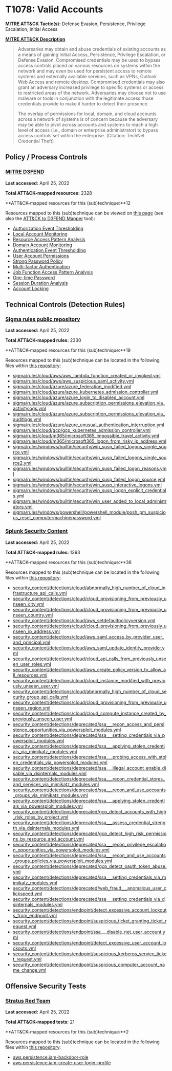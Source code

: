 # T1078: Valid Accounts
**MITRE ATT&CK Tactic(s):** Defense Evasion, Persistence, Privilege Escalation, Initial Access

**[MITRE ATT&CK Description](https://attack.mitre.org/techniques/T1078)**
<blockquote>Adversaries may obtain and abuse credentials of existing accounts as a means of gaining Initial Access, Persistence, Privilege Escalation, or Defense Evasion. Compromised credentials may be used to bypass access controls placed on various resources on systems within the network and may even be used for persistent access to remote systems and externally available services, such as VPNs, Outlook Web Access and remote desktop. Compromised credentials may also grant an adversary increased privilege to specific systems or access to restricted areas of the network. Adversaries may choose not to use malware or tools in conjunction with the legitimate access those credentials provide to make it harder to detect their presence.

The overlap of permissions for local, domain, and cloud accounts across a network of systems is of concern because the adversary may be able to pivot across accounts and systems to reach a high level of access (i.e., domain or enterprise administrator) to bypass access controls set within the enterprise. (Citation: TechNet Credential Theft)</blockquote>
## Policy / Process Controls
### [MITRE D3FEND](https://d3fend.mitre.org/)
**Last accessed:** April 25, 2022

**Total ATT&CK-mapped resources:** 2328

**ATT&CK-mapped resources for this (sub)technique:**12

Resources mapped to this (sub)technique can be viewed on [this page](https://d3fend.mitre.org/) (see also the [ATT&CK to D3FEND Mapper](https://d3fend.mitre.org/tools/attack-mapper) tool):

* [Authorization Event Thresholding](https://d3fend.mitre.org/techniques/d3f:AuthorizationEventThresholding)
* [Local Account Monitoring](https://d3fend.mitre.org/techniques/d3f:LocalAccountMonitoring)
* [Resource Access Pattern Analysis](https://d3fend.mitre.org/techniques/d3f:ResourceAccessPatternAnalysis)
* [Domain Account Monitoring](https://d3fend.mitre.org/techniques/d3f:DomainAccountMonitoring)
* [Authentication Event Thresholding](https://d3fend.mitre.org/techniques/d3f:AuthenticationEventThresholding)
* [User Account Permissions](https://d3fend.mitre.org/techniques/d3f:UserAccountPermissions)
* [Strong Password Policy](https://d3fend.mitre.org/techniques/d3f:StrongPasswordPolicy)
* [Multi-factor Authentication](https://d3fend.mitre.org/techniques/d3f:Multi-factorAuthentication)
* [Job Function Access Pattern Analysis](https://d3fend.mitre.org/techniques/d3f:JobFunctionAccessPatternAnalysis)
* [One-time Password](https://d3fend.mitre.org/techniques/d3f:One-timePassword)
* [Session Duration Analysis](https://d3fend.mitre.org/techniques/d3f:SessionDurationAnalysis)
* [Account Locking](https://d3fend.mitre.org/techniques/d3f:AccountLocking)

## Technical Controls (Detection Rules)
### [Sigma rules public repository](https://github.com/SigmaHQ/sigma)
**Last accessed:** April 25, 2022

**Total ATT&CK-mapped rules:** 2330

**ATT&CK-mapped resources for this (sub)technique:**19

Resources mapped to this (sub)technique can be located in the following files within [this repository](https://github.com/SigmaHQ/sigma/tree/master/rules):

* [sigma/rules/cloud/aws/aws_lambda_function_created_or_invoked.yml](https://github.com/SigmaHQ/sigma/blob/master/rules/cloud/aws/aws_lambda_function_created_or_invoked.yml)
* [sigma/rules/cloud/aws/aws_suspicious_saml_activity.yml](https://github.com/SigmaHQ/sigma/blob/master/rules/cloud/aws/aws_suspicious_saml_activity.yml)
* [sigma/rules/cloud/azure/azure_federation_modified.yml](https://github.com/SigmaHQ/sigma/blob/master/rules/cloud/azure/azure_federation_modified.yml)
* [sigma/rules/cloud/azure/azure_kubernetes_admission_controller.yml](https://github.com/SigmaHQ/sigma/blob/master/rules/cloud/azure/azure_kubernetes_admission_controller.yml)
* [sigma/rules/cloud/azure/azure_login_to_disabled_account.yml](https://github.com/SigmaHQ/sigma/blob/master/rules/cloud/azure/azure_login_to_disabled_account.yml)
* [sigma/rules/cloud/azure/azure_subscription_permissions_elevation_via_activitylogs.yml](https://github.com/SigmaHQ/sigma/blob/master/rules/cloud/azure/azure_subscription_permissions_elevation_via_activitylogs.yml)
* [sigma/rules/cloud/azure/azure_subscription_permissions_elevation_via_auditlogs.yml](https://github.com/SigmaHQ/sigma/blob/master/rules/cloud/azure/azure_subscription_permissions_elevation_via_auditlogs.yml)
* [sigma/rules/cloud/azure/azure_unusual_authentication_interruption.yml](https://github.com/SigmaHQ/sigma/blob/master/rules/cloud/azure/azure_unusual_authentication_interruption.yml)
* [sigma/rules/cloud/gcp/gcp_kubernetes_admission_controller.yml](https://github.com/SigmaHQ/sigma/blob/master/rules/cloud/gcp/gcp_kubernetes_admission_controller.yml)
* [sigma/rules/cloud/m365/microsoft365_impossible_travel_activity.yml](https://github.com/SigmaHQ/sigma/blob/master/rules/cloud/m365/microsoft365_impossible_travel_activity.yml)
* [sigma/rules/cloud/m365/microsoft365_logon_from_risky_ip_address.yml](https://github.com/SigmaHQ/sigma/blob/master/rules/cloud/m365/microsoft365_logon_from_risky_ip_address.yml)
* [sigma/rules/windows/builtin/security/win_susp_failed_logons_single_source.yml](https://github.com/SigmaHQ/sigma/blob/master/rules/windows/builtin/security/win_susp_failed_logons_single_source.yml)
* [sigma/rules/windows/builtin/security/win_susp_failed_logons_single_source2.yml](https://github.com/SigmaHQ/sigma/blob/master/rules/windows/builtin/security/win_susp_failed_logons_single_source2.yml)
* [sigma/rules/windows/builtin/security/win_susp_failed_logon_reasons.yml](https://github.com/SigmaHQ/sigma/blob/master/rules/windows/builtin/security/win_susp_failed_logon_reasons.yml)
* [sigma/rules/windows/builtin/security/win_susp_failed_logon_source.yml](https://github.com/SigmaHQ/sigma/blob/master/rules/windows/builtin/security/win_susp_failed_logon_source.yml)
* [sigma/rules/windows/builtin/security/win_susp_interactive_logons.yml](https://github.com/SigmaHQ/sigma/blob/master/rules/windows/builtin/security/win_susp_interactive_logons.yml)
* [sigma/rules/windows/builtin/security/win_susp_logon_explicit_credentials.yml](https://github.com/SigmaHQ/sigma/blob/master/rules/windows/builtin/security/win_susp_logon_explicit_credentials.yml)
* [sigma/rules/windows/builtin/security/win_user_added_to_local_administrators.yml](https://github.com/SigmaHQ/sigma/blob/master/rules/windows/builtin/security/win_user_added_to_local_administrators.yml)
* [sigma/rules/windows/powershell/powershell_module/posh_pm_suspicious_reset_computermachinepassword.yml](https://github.com/SigmaHQ/sigma/blob/master/rules/windows/powershell/powershell_module/posh_pm_suspicious_reset_computermachinepassword.yml)

### [Splunk Security Content](https://github.com/splunk/security_content)
**Last accessed:** April 25, 2022

**Total ATT&CK-mapped rules:** 1393

**ATT&CK-mapped resources for this (sub)technique:**36

Resources mapped to this (sub)technique can be located in the following files within [this repository](https://github.com/splunk/security_content/tree/develop/detections):

* [security_content/detections/cloud/abnormally_high_number_of_cloud_infrastructure_api_calls.yml](https://github.com/splunk/security_content/blob/develop/detections/cloud/abnormally_high_number_of_cloud_infrastructure_api_calls.yml)
* [security_content/detections/cloud/cloud_provisioning_from_previously_unseen_city.yml](https://github.com/splunk/security_content/blob/develop/detections/cloud/cloud_provisioning_from_previously_unseen_city.yml)
* [security_content/detections/cloud/cloud_provisioning_from_previously_unseen_country.yml](https://github.com/splunk/security_content/blob/develop/detections/cloud/cloud_provisioning_from_previously_unseen_country.yml)
* [security_content/detections/cloud/aws_setdefaultpolicyversion.yml](https://github.com/splunk/security_content/blob/develop/detections/cloud/aws_setdefaultpolicyversion.yml)
* [security_content/detections/cloud/cloud_provisioning_from_previously_unseen_ip_address.yml](https://github.com/splunk/security_content/blob/develop/detections/cloud/cloud_provisioning_from_previously_unseen_ip_address.yml)
* [security_content/detections/cloud/aws_saml_access_by_provider_user_and_principal.yml](https://github.com/splunk/security_content/blob/develop/detections/cloud/aws_saml_access_by_provider_user_and_principal.yml)
* [security_content/detections/cloud/aws_saml_update_identity_provider.yml](https://github.com/splunk/security_content/blob/develop/detections/cloud/aws_saml_update_identity_provider.yml)
* [security_content/detections/cloud/cloud_api_calls_from_previously_unseen_user_roles.yml](https://github.com/splunk/security_content/blob/develop/detections/cloud/cloud_api_calls_from_previously_unseen_user_roles.yml)
* [security_content/detections/cloud/aws_create_policy_version_to_allow_all_resources.yml](https://github.com/splunk/security_content/blob/develop/detections/cloud/aws_create_policy_version_to_allow_all_resources.yml)
* [security_content/detections/cloud/cloud_instance_modified_with_previously_unseen_user.yml](https://github.com/splunk/security_content/blob/develop/detections/cloud/cloud_instance_modified_with_previously_unseen_user.yml)
* [security_content/detections/cloud/abnormally_high_number_of_cloud_security_group_api_calls.yml](https://github.com/splunk/security_content/blob/develop/detections/cloud/abnormally_high_number_of_cloud_security_group_api_calls.yml)
* [security_content/detections/cloud/cloud_provisioning_from_previously_unseen_region.yml](https://github.com/splunk/security_content/blob/develop/detections/cloud/cloud_provisioning_from_previously_unseen_region.yml)
* [security_content/detections/cloud/cloud_compute_instance_created_by_previously_unseen_user.yml](https://github.com/splunk/security_content/blob/develop/detections/cloud/cloud_compute_instance_created_by_previously_unseen_user.yml)
* [security_content/detections/deprecated/ssa___recon_access_and_persistence_opportunities_via_powersploit_modules.yml](https://github.com/splunk/security_content/blob/develop/detections/deprecated/ssa___recon_access_and_persistence_opportunities_via_powersploit_modules.yml)
* [security_content/detections/deprecated/ssa___setting_credentials_via_powersploit_modules.yml](https://github.com/splunk/security_content/blob/develop/detections/deprecated/ssa___setting_credentials_via_powersploit_modules.yml)
* [security_content/detections/deprecated/ssa___applying_stolen_credentials_via_mimikatz_modules.yml](https://github.com/splunk/security_content/blob/develop/detections/deprecated/ssa___applying_stolen_credentials_via_mimikatz_modules.yml)
* [security_content/detections/deprecated/ssa___probing_access_with_stolen_credentials_via_powersploit_modules.yml](https://github.com/splunk/security_content/blob/develop/detections/deprecated/ssa___probing_access_with_stolen_credentials_via_powersploit_modules.yml)
* [security_content/detections/deprecated/ssa___illegal_account_enable_disable_via_dsinternals_modules.yml](https://github.com/splunk/security_content/blob/develop/detections/deprecated/ssa___illegal_account_enable_disable_via_dsinternals_modules.yml)
* [security_content/detections/deprecated/ssa___recon_credential_stores_and_services_via_mimikatz_modules.yml](https://github.com/splunk/security_content/blob/develop/detections/deprecated/ssa___recon_credential_stores_and_services_via_mimikatz_modules.yml)
* [security_content/detections/deprecated/ssa___recon_and_use_accounts_groups_via_mimikatz_modules.yml](https://github.com/splunk/security_content/blob/develop/detections/deprecated/ssa___recon_and_use_accounts_groups_via_mimikatz_modules.yml)
* [security_content/detections/deprecated/ssa___applying_stolen_credentials_via_powersploit_modules.yml](https://github.com/splunk/security_content/blob/develop/detections/deprecated/ssa___applying_stolen_credentials_via_powersploit_modules.yml)
* [security_content/detections/deprecated/gcp_detect_accounts_with_high_risk_roles_by_project.yml](https://github.com/splunk/security_content/blob/develop/detections/deprecated/gcp_detect_accounts_with_high_risk_roles_by_project.yml)
* [security_content/detections/deprecated/ssa___assess_credential_strength_via_dsinternals_modules.yml](https://github.com/splunk/security_content/blob/develop/detections/deprecated/ssa___assess_credential_strength_via_dsinternals_modules.yml)
* [security_content/detections/deprecated/gcp_detect_high_risk_permissions_by_resource_and_account.yml](https://github.com/splunk/security_content/blob/develop/detections/deprecated/gcp_detect_high_risk_permissions_by_resource_and_account.yml)
* [security_content/detections/deprecated/ssa___recon_privilege_escalation_opportunities_via_powersploit_modules.yml](https://github.com/splunk/security_content/blob/develop/detections/deprecated/ssa___recon_privilege_escalation_opportunities_via_powersploit_modules.yml)
* [security_content/detections/deprecated/ssa___recon_and_use_accounts_groups_policies_via_powersploit_modules.yml](https://github.com/splunk/security_content/blob/develop/detections/deprecated/ssa___recon_and_use_accounts_groups_policies_via_powersploit_modules.yml)
* [security_content/detections/deprecated/gcp_detect_oauth_token_abuse.yml](https://github.com/splunk/security_content/blob/develop/detections/deprecated/gcp_detect_oauth_token_abuse.yml)
* [security_content/detections/deprecated/ssa___setting_credentials_via_mimikatz_modules.yml](https://github.com/splunk/security_content/blob/develop/detections/deprecated/ssa___setting_credentials_via_mimikatz_modules.yml)
* [security_content/detections/deprecated/web_fraud___anomalous_user_clickspeed.yml](https://github.com/splunk/security_content/blob/develop/detections/deprecated/web_fraud___anomalous_user_clickspeed.yml)
* [security_content/detections/deprecated/ssa___setting_credentials_via_dsinternals_modules.yml](https://github.com/splunk/security_content/blob/develop/detections/deprecated/ssa___setting_credentials_via_dsinternals_modules.yml)
* [security_content/detections/endpoint/detect_excessive_account_lockouts_from_endpoint.yml](https://github.com/splunk/security_content/blob/develop/detections/endpoint/detect_excessive_account_lockouts_from_endpoint.yml)
* [security_content/detections/endpoint/suspicious_ticket_granting_ticket_request.yml](https://github.com/splunk/security_content/blob/develop/detections/endpoint/suspicious_ticket_granting_ticket_request.yml)
* [security_content/detections/endpoint/ssa___disable_net_user_account.yml](https://github.com/splunk/security_content/blob/develop/detections/endpoint/ssa___disable_net_user_account.yml)
* [security_content/detections/endpoint/detect_excessive_user_account_lockouts.yml](https://github.com/splunk/security_content/blob/develop/detections/endpoint/detect_excessive_user_account_lockouts.yml)
* [security_content/detections/endpoint/suspicious_kerberos_service_ticket_request.yml](https://github.com/splunk/security_content/blob/develop/detections/endpoint/suspicious_kerberos_service_ticket_request.yml)
* [security_content/detections/endpoint/suspicious_computer_account_name_change.yml](https://github.com/splunk/security_content/blob/develop/detections/endpoint/suspicious_computer_account_name_change.yml)


## Offensive Security Tests
### [Stratus Red Team](https://github.com/DataDog/stratus-red-team/)
**Last accessed:** April 25, 2022

**Total ATT&CK-mapped tests:** 21

**ATT&CK-mapped resources for this (sub)technique:**2

Resources mapped to this (sub)technique can be located in the following files within [this repository](https://stratus-red-team.cloud/attack-techniques/):

* [aws.persistence.iam-backdoor-role](https://stratus-red-team.cloud/attack-techniques/aws/aws.persistence.iam-backdoor-role/)
* [aws.persistence.iam-create-user-login-profile](https://stratus-red-team.cloud/attack-techniques/aws/aws.persistence.iam-create-user-login-profile/)

